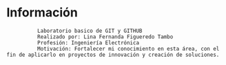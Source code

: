   # Información
              Laboratorio basico de GIT y GITHUB
              Realizado por: Lina Fernanda Figueredo Tambo
              Profesión: Ingeniería Electrónica 
              Motivación: Fortalecer mi conocimiento en esta área, con el fin de aplicarlo en proyectos de innovación y creación de soluciones.